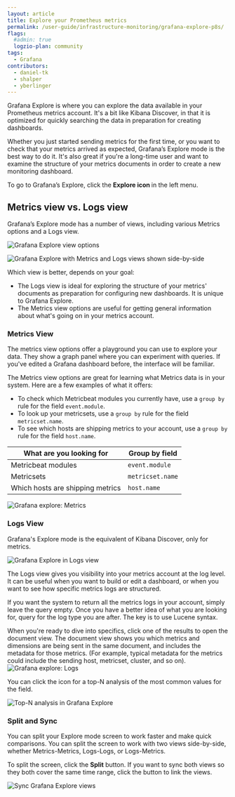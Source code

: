 ```yaml
---
layout: article
title: Explore your Prometheus metrics
permalink: /user-guide/infrastructure-monitoring/grafana-explore-p8s/
flags:
  #admin: true
  logzio-plan: community
tags:
  - Grafana
contributors:
  - daniel-tk
  - shalper
  - yberlinger
---
```


Grafana Explore is where you can explore the data available in your Prometheus metrics account.
It's a bit like Kibana Discover, in that it is optimized for quickly searching the data in preparation for creating dashboards.

Whether you just started sending metrics for the first time, or you want to check that your metrics arrived as expected, Grafana’s Explore mode is the best way to do it.
It's also great if you're a long-time user and want to examine the structure of your metrics documents in order to create a new monitoring dashboard.

To go to Grafana’s Explore, click the **Explore icon <i class="far fa-compass"></i>** in the left menu.

<!-- @DanielT ~~ the next sections are obsolete, I assume.  

Exposing the metrics in your system - discovering the associated metadata (tags, dimensions, or fields) sent by the services in your environment

-->
## Metrics view vs. Logs view  

<!-- obsolete topic-->

Grafana’s Explore mode has a number of views, including various Metrics options and a Logs view.

![Grafana Explore view options](https://dytvr9ot2sszz.cloudfront.net/logz-docs/grafana-explore/grafanalogs-select1.png)  <!-- need to change the image-->

![Grafana Explore with Metrics and Logs views shown side-by-side](https://dytvr9ot2sszz.cloudfront.net/logz-docs/grafana-explore/grafana-explore732.png) <!-- need to change the image-->

Which view is better, depends on your goal:

* The Logs view is ideal for exploring the structure of your metrics' documents as preparation for configuring new dashboards. It is unique to Grafana Explore.
* The Metrics view options are useful for getting general information about what's going on in your metrics account.

### Metrics View

<!-- obsolete topic-->
The metrics view options offer a playground you can use to explore your data. They show a graph panel where you can experiment with queries. If you've edited a Grafana dashboard before, the interface will be familiar.

The Metrics view options are great for learning what Metrics data is in your system. Here are a few examples of what it offers:
<!-- What changes are needed for P8s? 
- get rid of Metricbeat refs
- provide useful examples for grouping Prometheus data.  
- Which concepts are relevant for Prometheus? -->

* To check which Metricbeat modules you currently have, use a `group by` rule for the field `event.module`.
* To look up your metricsets, use a `group by` rule for the field `metricset.name`.
* To see which hosts are shipping metrics to your account, use a `group by` rule for the field `host.name`.
<!-- replace the examples in this table with concepts that work for P8s data -->
| What are you looking for | Group by field |
|---|---|
| Metricbeat modules | `event.module` |
| Metricsets | `metricset.name` |
| Which hosts are shipping metrics | `host.name` |

![Grafana explore: Metrics](https://dytvr9ot2sszz.cloudfront.net/logz-docs/grafana-explore/grafana_explore_metrics2.gif)

### Logs View

<!-- obsolete topic-->
Grafana's Explore mode is the equivalent of Kibana Discover, only for metrics.

![Grafana Explore in Logs view](https://dytvr9ot2sszz.cloudfront.net/logz-docs/grafana-explore/grafana-explore-logs-revamp.png)

The Logs view gives you visibility into your metrics account at the log level.
It can be useful when you want to build or edit a dashboard, or when you want to see how specific metrics logs are structured.

If you want the system to return all the metrics logs in your account, simply leave the query empty. Once you have a better idea of what you are looking for, query for the log type you are after. The key is to use Lucene syntax.

When you're ready to dive into specifics, click one of the results to open the document view. The document view shows you which metrics and dimensions are being sent in the same document, and includes the metadata for those metrics. (For example, typical metadata for the metrics could include the sending host, metricset, cluster, and so on).
![Grafana explore: Logs](https://dytvr9ot2sszz.cloudfront.net/logz-docs/grafana-explore/grafana_explore_logs.gif)

You can click the <i class="fas fa-signal"></i> icon for a top-N analysis of the most common values for the field.

![Top-N analysis in Grafana Explore](https://dytvr9ot2sszz.cloudfront.net/logz-docs/grafana-explore/grafana-explore-top-n-distribution.png)


### Split and Sync
<!-- still relevant-->
You can split your Explore mode screen to work faster and make quick comparisons. You can split the screen to work with two views side-by-side, whether Metrics-Metrics, Logs-Logs, or Logs-Metrics.  <!-- what sort of things would you display in the 2 panels, for example?  -->

To split the screen, click the **<i class="fas fa-columns"></i> Split** button.
If you want to sync both views so they both cover the same time range, click the **<i class="fas fa-link"></i>** button to link the views.

![Sync Grafana Explore views](https://dytvr9ot2sszz.cloudfront.net/logz-docs/grafana-explore/grafana-split-sync.gif) 

<!--![Sync Grafana Explore views](https://dytvr9ot2sszz.cloudfront.net/logz-docs/grafana-explore/sync-explore-views.png) shows toggle -->

